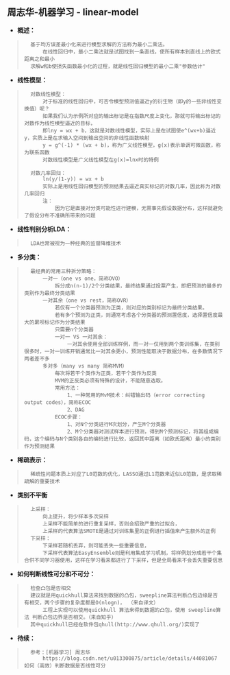 ## 周志华-机器学习 - linear-model
- **概述：**
>       基于均方误差最小化来进行模型求解的方法称为最小二乘法。
>           在线性回归中，最小二乘法就是试图找到一条直线，使所有样本到直线上的欧式距离之和最小
>       求解w和b使损失函数最小化的过程，就是线性回归模型的最小二乘"参数估计"
>
>

- **线性模型：**
>       对数线性模型：
>           对于标准的线性回归中，可否令模型预测值逼近y的衍生物（即y的一些非线性变换值）呢？
>           如果我们认为示例所对应的输出标记是在指数尺度上变化，那就可将输出标记的对数作为线性模型逼近的目标，
>           即lny = wx + b，这就是对数线性模型，实际上是在试图使e^(wx+b)逼近y，实质上是在求输入空间到输出空间的非线性函数映射
>           y = g^(-1) * (wx + b)，称为广义线性模型，g(x)表示单调可微函数，称为联系函数
>           对数线性模型是广义线性模型在g(x)=lnx时的特例
>
>       对数几率回归：
>           ln(y/(1-y)) = wx + b
>           实际上是用线性回归模型的预测结果去逼近真实标记的对数几率，因此称为对数几率回归
>           注：
>               因为它是直接对分类可能性进行建模，无需事先假设数据分布，这样就避免了假设分布不准确所带来的问题
>
>

- **线性判别分析LDA：**
>       LDA也常被视为一种经典的监督降维技术
>
>

- **多分类：**
>       最经典的常用三种拆分策略：
>           一对一（one vs one，简称OVO）
>               拆分成n(n-1)/2个分类结果，最终结果通过投票产生，即把预测的最多的类别作为最终分类结果
>           一对其余（one vs rest，简称OVR）
>               若仅有一个分类器预测为正类，则对应的类别标记为最终分类结果。
>               若有多个预测为正类，则通常考虑各个分类器的预测置信度，选择置信度最大的累呗标记作为分类结果
>               只需要n个分类器
>               一对一 VS 一对其余：
>                   一对其余使用全部训练样例，而一对一仅用到两个类训练集，在类别很多时，一对一训练开销通常比一对其余更小，预测性能取决于数据分布，在多数情况下两者差不多
>           多对多（many vs many 简称MVM）
>               每次将若干个类作为正类，若干个类作为反类
>               MVM的正反类必须有特殊的设计，不能随意选取。
>               常用方法：
>                   1、一种常用的MvM技术：纠错输出码（error correcting output codes），简称ECOC
>                   2、DAG
>               ECOC步骤：
>                   1、对N个分类进行M次划分，产生M个分类器
>                   2、M个分类器对测试样本进行预测，得到M个预测标记，将其组成编码，这个编码与N个类别各自的编码进行比较，返回其中距离（如欧氏距离）最小的类别作为预测结果
>

- **稀疏表示：**
>       稀疏性问题本质上对应了L0范数的优化，LASSO通过L1范数来近似L0范数，是求取稀疏解的重要技术
>
>

- **类别不平衡**
>       上采样：
>           向上提升，将少样本多次采样
>           上采样不能简单的进行重复采样，否则会招致严重的过拟合，
>           上采样的代表算法SMOTE是通过对训练集里的正例进行插值来产生额外的正例
>       下采样：
>           下采样若随机丢弃，则可能丢失一些重要信息，
>           下采样代表算法EasyEnsemble则是利用集成学习机制，将样例划分成若干个集合供不同学习器使用，这样在学习看来都进行了下采样，但是全局看来不会丢失重要信息
>

- **如何判断线性可分和不可分：**
>       检查凸包是否相交
>       建议就是用quickhull算法来找到数据的凸包，sweepline算法判断凸包边缘是否有相交，两个步骤的复杂度都是O(nlogn)， （来自译文）
>           工程上实现可以使用quickhull 算法来得到数据的凸包，使用 sweepline算法 判断凸包边界是否相交。（来自知乎）
>       其中quickhull已经在软件包qhull(http://www.qhull.org/)实现了
>
>
>
>
>
>
>
>
>

- **待续：**
>       参考：[机器学习] 周志华
>           https://blog.csdn.net/u013300875/article/details/44081067    如何（高效）判断数据是否线性可分
>
>
>
>
>
>
>
>
>
>
>
>
>
>
>
>
>
>
>
>
>
